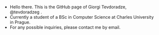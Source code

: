 - Hello there. This is the GitHub page of Giorgi Tevdoradze, @tevdoradzeg .
- Currently a student of a BSc in Computer Science at Charles University in Prague.
- For any possible inquiries, please contact me by email.

&nbsp;
&nbsp;
&nbsp;

